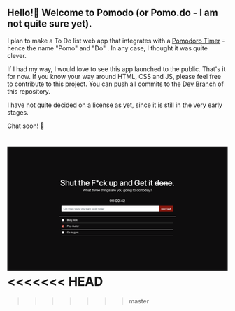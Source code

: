 ## Hello!👋 Welcome to Pomodo (or Pomo.do - I am not quite sure yet).

I plan to make a To Do list web app that integrates with a [Pomodoro Timer](https://francescocirillo.com/pages/pomodoro-technique) - hence the name "Pomo" and "Do" . In any case, I thought it was quite clever.

If I had my way, I would love to see this app launched to the public. That's it for now. If you know your way around HTML, CSS and JS, please feel free to contribute to this project. You can push all commits to the [Dev Branch](https://github.com/travislima/pomodo/tree/dev) of this repository.

I have not quite decided on a license as yet, since it is still in the very early stages.

Chat soon! 🤘

![Screenshot](screenshot.png)
<<<<<<< HEAD
=======


>>>>>>> master
